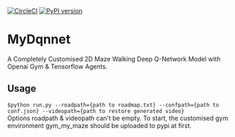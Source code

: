 [![CircleCI](https://circleci.com/gh/ssghost/MyDqnnet.svg?style=svg&circle-token=f9753972165330e8bdbf8b45244b2c833c31e5cc)](https://app.circleci.com/pipelines/github/ssghost/MyDqnnet)
[![PyPI version](https://badge.fury.io/py/gym-my-maze.svg)](https://badge.fury.io/py/gym-my-maze)
# MyDqnnet
A Completely Customised 2D Maze Walking Deep Q-Network Model with Openai Gym &amp; Tensorflow Agents.
## Usage
``$python run.py --roadpath={path to roadmap.txt} --confpath={path to conf.json} --videopath={path to restore generated video}``  
Options roadpath & videopath can't be empty. To start, the customised gym environment gym_my_maze should be uploaded to pypi at first.
